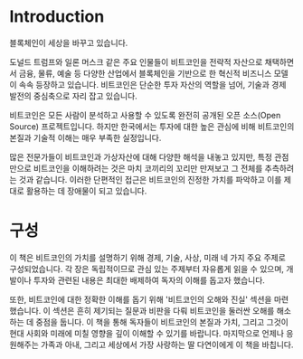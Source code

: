 # Introduction

블록체인이 세상을 바꾸고 있습니다.

도널드 트럼프와 일론 머스크 같은 주요 인물들이 비트코인을 전략적 자산으로 채택하면서 금융, 물류, 예술 등 다양한 산업에서 블록체인을 기반으로 한 혁신적 비즈니스 모델이 속속 등장하고 있습니다. 비트코인은 단순한 투자 자산의 역할을 넘어, 기술과 경제 발전의 중심축으로 자리 잡고 있습니다.

비트코인은 모든 사람이 분석하고 사용할 수 있도록 완전히 공개된 오픈 소스(Open Source) 프로젝트입니다. 하지만 한국에서는 투자에 대한 높은 관심에 비해 비트코인의 본질과 기술적 이해는 매우 부족한 실정입니다.

많은 전문가들이 비트코인과 가상자산에 대해 다양한 해석을 내놓고 있지만, 특정 관점만으로 비트코인을 이해하려는 것은 마치 코끼리의 꼬리만 만져보고 그 전체를 추측하려는 것과 같습니다. 이러한 단편적인 접근은 비트코인의 진정한 가치를 파악하고 이를 제대로 활용하는 데 장애물이 되고 있습니다.

# 구성

이 책은 비트코인의 가치를 설명하기 위해 경제, 기술, 사상, 미래 네 가지 주요 주제로 구성되었습니다. 각 장은 독립적이므로 관심 있는 주제부터 자유롭게 읽을 수 있으며, 개발이나 투자와 관련된 내용은 최대한 배제하여 독자의 이해를 돕고자 했습니다.

또한, 비트코인에 대한 정확한 이해를 돕기 위해 '비트코인의 오해와 진실' 섹션을 마련했습니다. 이 섹션은 흔히 제기되는 질문과 비판을 다뤄 비트코인을 둘러싼 오해를 해소하는 데 중점을 둡니다. 이 책을 통해 독자들이 비트코인의 본질과 가치, 그리고 그것이 현대 사회와 미래에 미칠 영향을 깊이 이해할 수 있기를 바랍니다.
마지막으로 언제나 응원해주는 가족과 아내, 그리고 세상에서 가장 사랑하는 딸 다연이에게 이 책을 바칩니다.
